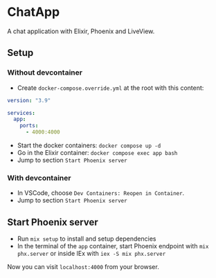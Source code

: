# ChatApp

A chat application with Elixir, Phoenix and LiveView.

## Setup

### Without devcontainer

- Create `docker-compose.override.yml` at the root with this content:

```yml
version: "3.9"

services:
  app:
    ports:
      - 4000:4000
```

- Start the docker containers: `docker compose up -d`
- Go in the Elixir container: `docker compose exec app bash`
- Jump to section `Start Phoenix server`

### With devcontainer

- In VSCode, choose `Dev Containers: Reopen in Container`.
- Jump to section `Start Phoenix server`

## Start Phoenix server

- Run `mix setup` to install and setup dependencies
- In the terminal of the `app` container, start Phoenix endpoint with `mix phx.server` or inside IEx with `iex -S mix phx.server`

Now you can visit `localhost:4000` from your browser.
